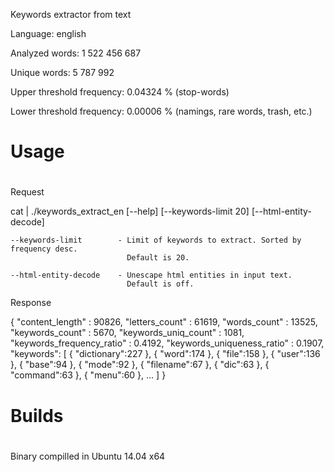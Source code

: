 Keywords extractor from text

Language: english

Analyzed words: 1 522 456 687

Unique words: 5 787 992

Upper threshold frequency: 0.04324 % (stop-words)

Lower threshold frequency: 0.00006 % (namings, rare words, trash, etc.)

#
# Usage
#

Request

cat <text-file> | ./keywords_extract_en [--help] [--keywords-limit 20] [--html-entity-decode]

    --keywords-limit        - Limit of keywords to extract. Sorted by frequency desc. 
                              Default is 20.

    --html-entity-decode    - Unescape html entities in input text. 
                              Default is off.

Response

{
    "content_length"                : 90826,
    "letters_count"                 : 61619,
    "words_count"                   : 13525,
    "keywords_count"                : 5670,
    "keywords_uniq_count"           : 1081,
    "keywords_frequency_ratio"      : 0.4192,
    "keywords_uniqueness_ratio"     : 0.1907,
    "keywords":
    [
        { "dictionary":227 },
        { "word":174 },
        { "file":158 },
        { "user":136 },
        { "base":94 },
        { "mode":92 },
        { "filename":67 },
        { "dic":63 },
        { "command":63 },
        { "menu":60 },
        ...
    ]
}

#
# Builds
#

Binary compilled in Ubuntu 14.04 x64
